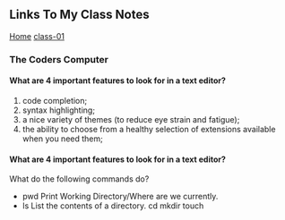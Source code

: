 ## Links To My Class Notes
[Home](https://edgarsvalkovskis.github.io/readme)
[class-01](https://edgarsvalkovskis.github.io/readme/Class-01)

### The Coders Computer

#### What are 4 important features to look for in a text editor?
1. code completion;
2. syntax highlighting;
3. a nice variety of themes (to reduce eye strain and
fatigue);
4. the ability to choose from a healthy selection of
extensions available when you need them;

#### What are 4 important features to look for in a text editor?
What do the following commands do?
- pwd
  Print Working Directory/Where are we currently.
- ls
List the contents of a directory.
cd
mkdir
touch
